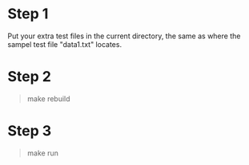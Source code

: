 # Step 1

Put your extra test files in the current directory, the same as where the sampel test file "data1.txt" locates.

# Step 2

> make rebuild

# Step 3

> make run
